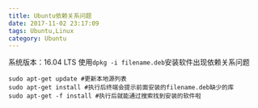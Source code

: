 ```yaml
---
title: Ubuntu依赖关系问题
date: 2017-11-02 23:17:09
tags: Ubuntu,Linux
category: Ubuntu
---
```

系统版本：16.04 LTS
使用`dpkg -i filename.deb`安装软件出现依赖关系问题
```
sudo apt-get update #更新本地源列表
sudo apt-get install #执行后终端会提示前面安装的filename.deb缺少的库
sudo apt-get -f install #执行后就能通过搜索找到安装的软件啦
